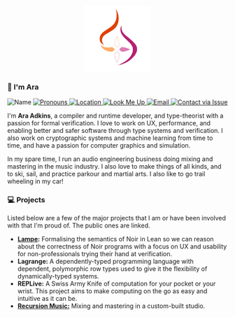 <p align="center">
  <a href="http://github.com/iamrecursion">
      <img
          src="https://github.com/iamrecursion/iamrecursion/blob/main/resources/Flame%20Lesbian.png"
          alt="Ara Adkins"
          width="150"
      />
  </a>
</p>

### 👋 I'm Ara

<p>
  <img src="https://img.shields.io/static/v1?label=Name&message=Ara%20Adkins&color=2ec352&labelColor=2c3239"
       alt="Name">
  <a href="https://pronoun.is/she">
    <img src="https://img.shields.io/static/v1?label=Pronouns&message=she%2Fher&color=2ec352&labelColor=2c3239"
         alt="Pronouns">
  </a>
  <a href="https://en.wikipedia.org/wiki/Amsterdam">
    <img src="https://img.shields.io/static/v1?label=Location&message=Amsterdam%2C%20NL&color=2ec352&labelColor=2c3239"
         alt="Location">
  </a>
  <a href="[mailto:me@ara.io](https://orcid.org/0009-0001-0117-7487)">
    <img src="https://img.shields.io/static/v1?label=ORCiD&message=Look%20Me%20Up&color=2ec352&labelColor=2c3239"
         alt="Look Me Up">
  </a>
  <a href="mailto:me@ara.io">
    <img src="https://img.shields.io/static/v1?label=Email&message=Click%20Here&color=2ec352&labelColor=2c3239"
         alt="Email">
  </a>
  <a href="https://github.com/iamrecursion/iamrecursion/issues/new?assignees=iamrecursion&labels=Category%3A+Ara%2C+Type%3A+Question&template=question.md&title=">
    <img src="https://img.shields.io/static/v1?label=Contact&message=Open%20Issue&color=2ec352&labelColor=2c3239"
         alt="Contact via Issue">
  </a>
</p>

I'm **Ara Adkins**, a compiler and runtime developer, and type-theorist with a
passion for formal verification. I love to work on UX, performance, and enabling
better and safer software through type systems and verification. I also work on
cryptographic systems and machine learning from time to time, and have a passion
for computer graphics and simulation.

In my spare time, I run an audio engineering business doing mixing and mastering
in the music industry. I also love to make things of all kinds, and to ski,
sail, and practice parkour and martial arts. I also like to go trail wheeling in
my car!

### 💻 Projects

Listed below are a few of the major projects that I am or have been involved
with that I'm proud of. The public ones are linked.

- **[Lampe](https://github.com/reilabs/lampe):** Formalising the semantics of
  Noir in Lean so we can reason about the correctness of Noir programs with a
  focus on UX and usability for non-professionals trying their hand at
  verification.
- **Lagrange:** A dependently-typed programming language with dependent,
  polymorphic row types used to give it the flexibility of dynamically-typed
  systems.
- **REPLive:** A Swiss Army Knife of computation for your pocket or your wrist.
  This project aims to make computing on the go as easy and intuitive as it can
  be.
- [**Recursion Music:**](https://iamrecursion.com) Mixing and mastering in a
  custom-built studio.

<!-- ![Ara's Stats](https://github-readme-stats.vercel.app/api?username=iamrecursion&hide=["stars"]&show_icons=true&count_private=true&text_color=000000&title_color=000000&icon_color=000000&hide_border=true) -->
